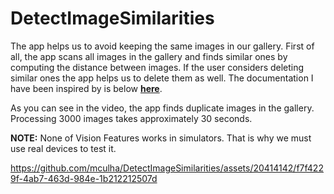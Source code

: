 # DetectImageSimilarities

The app helps us to avoid keeping the same images in our gallery. First of all, the app scans all images in the gallery and finds similar ones by computing the distance between images.
If the user considers deleting similar ones the app helps us to delete them as well.
The documentation I have been inspired by is below [**here**](https://developer.apple.com/documentation/vision/analyzing_image_similarity_with_feature_print).

As you can see in the video, the app finds duplicate images in the gallery. Processing 3000 images takes approximately 30 seconds.

**NOTE:** None of Vision Features works in simulators. That is why we must use real devices to test it.

https://github.com/mculha/DetectImageSimilarities/assets/20414142/f7f4229f-4ab7-463d-984e-1b212212507d


